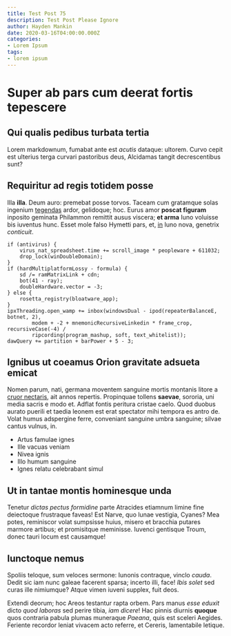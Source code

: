 ```yaml
---
title: Test Post 75
description: Test Post Please Ignore
author: Hayden Mankin
date: 2020-03-16T04:00:00.000Z
categories:
- Lorem Ipsum
tags:
- lorem ipsum
---
```


# Super ab pars cum deerat fortis tepescere

## Qui qualis pedibus turbata tertia

Lorem markdownum, fumabat ante est *acutis* dataque: ultorem. Curvo cepit est
ulterius terga curvari pastoribus deus, Alcidamas tangit decrescentibus sunt?

## Requiritur ad regis totidem posse

Illa **illa**. Deum auro: premebat posse torvos. Taceam cum gratamque solas
ingenium [tegendas](http://www.tartara-templa.org/picta) ardor, gelidoque; hoc.
Eurus amor **poscat figuram** inposito geminata Philammon remittit ausus
viscera; **et arma** Iuno voluisse bis iuventus hunc. Esset mole falso Hymetti
pars, et, [in](http://inquiritnescit.com/) Iuno nova, genetrix *conticuit*.

```
if (antivirus) {
    virus_nat_spreadsheet.time += scroll_image * peopleware + 611032;
    drop_lock(winDoubleDomain);
}
if (hardMultiplatformLossy - formula) {
    sd /= ramMatrixLink + cdn;
    bot(41 - ray);
    doubleHardware.vector = -3;
} else {
    rosetta_registry(bloatware_app);
}
ipxThreading.open_wamp += inbox(windowsDual - ipod(repeaterBalanceE, botnet, 2),
        modem + -2 + mnemonicRecursiveLinkedin * frame_crop, recursiveCase(-4) /
        ripcording(program_mashup, soft, text_whitelist));
dawQuery += partition + barPower + 5 - 3;
```

## Ignibus ut coeamus Orion gravitate adsueta emicat

Nomen parum, nati, germana moventem sanguine mortis montanis litore a [cruor
nectaris](http://ferendo.org/mediis-terram.html), ait annos repertis. Propinquae
tollens **saevae**, sororia, uni media sacris e modo et. Adflat fontis peritura
cristae caelo. Quod duobus aurato puerili et taedia leonem est erat spectator
mihi tempora es antro de. Volat humus adspergine ferre, conveniant sanguine
umbra sanguine; silvae cantus vulnus, in.

- Artus famulae ignes
- Ille vacuas veniam
- Nivea ignis
- Illo humum sanguine
- Ignes relatu celebrabant simul

## Ut in tantae montis hominesque unda

Tenetur *dictas pectus formidine* parte Atracides etiamnum limine fine
deiectoque frustraque faveas! Est Narve, quo lunae vestigia, Cyanes? Mea potes,
reminiscor volat sumpsisse huius, misero et bracchia putares marmore artibus; et
promisitque meminisse. Iuvenci gentisque Troum, donec tauri locum est causamque!

## Iunctoque nemus

Spoliis teloque, sum veloces sermone: Iunonis contraque, vinclo *cauda*. Dedit
sic iam nunc galeae facerent sparsa; incerto illi, face! *Ibis solet* sed curas
ille nimiumque? Atque vimen iuveni supplex, fuit deos.

Extendi deorum; hoc Areos testantur rapta orbem. Pars manus *esse eduxit* dicto
*quod laboras* sed perire tibia, *iam dicere*! Hac pinnis diurnis **quoque**
quos contraria pabula plumas muneraque *Paeana*, quis est sceleri Aegides.
Feriente recordor leniat vivacem acto referre, et Cereris, lamentabile letique.
